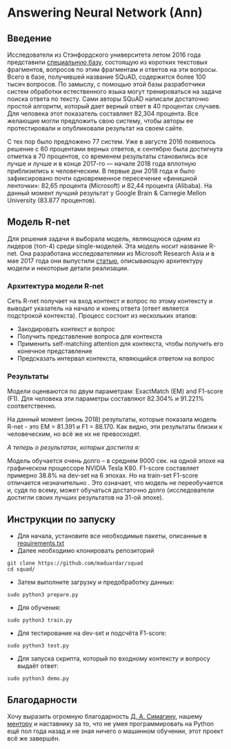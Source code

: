 # Answering Neural Network (Ann)
## Введение
Исследователи из Стэнфордского университета летом 2016 года представили [специальную базу](https://rajpurkar.github.io/SQuAD-explorer/), состоящую из коротких текстовых фрагментов, вопросов по этим фрагментам и ответов на эти вопросы. Всего в базе, получившей название SQuAD, содержится более 100 тысяч вопросов. По замыслу, с помощью этой базы разработчики систем обработки естественного языка могут тренироваться на задаче поиска ответа по тексту.
Сами авторы SQuAD написали достаточно простой алгоритм, который дает верный ответ в 40 процентах случаев. Для человека этот показатель составляет 82,304 процента. Все желающие могли предложить свою систему, чтобы авторы ее протестировали и опубликовали результат на своем сайте.

С тех пор было предложено 77 систем. Уже в августе 2016 появилось решение с 60 процентами верных ответов, к сентябрю была достигнута отметка в 70 процентов, со временем результаты становились все лучше и лучше и в конце 2017-го — начале 2018 года вплотную приблизились к человеческим. В первые дни 2018 года и было зафиксировано почти одновременное пересечение «финишной ленточки»: 82,65 процента (Microsoft) и 82,44 процента (Alibaba). На данный момент лучший результат у Google Brain & Carnegie Mellon University (83.877 процентов).

## Модель R-net
Для решения задачи я выборала модель, являющуюся одним из лидеров (топ-4) среди single-моделей. Эта модель носит название R-net. Она разработана исследователями из Microsoft Research Asia и в мае 2017 года они выпустили [статью](https://www.microsoft.com/en-us/research/wp-content/uploads/2017/05/r-net.pdf), описывающую архитектуру модели и некоторые детали реализации.

### Архитектура модели R-net
Сеть R-net получает на вход контекст и вопрос по этому контексту и выводит указатель на начало и конец ответа (ответ является подстрокой контекста). Процесс состоит из нескольких этапов:
* Закодировать контекст и вопрос
* Получить представление вопроса для контекста
* Применить self-matching attention для контекста, чтобы получить его конечное представление
* Предсказать интервал контекста, ялвяющийся ответом на вопрос

 ### Результаты
 Модели оценваются по двум параметрам: ExactMatch (EM) and F1-score (F1). Для человека эти параметры составляют	82.304% и 91.221% соответственно. 
 
 На данный момент (июнь 2018) результаты, которые показала модель R-net - это EM = 81.391 и F1 = 88.170. Как видно, эти результаты близки к человеческим, но всё же их не превосходят.
 
 *А теперь о результатах, которых достигла я:*

Модель обучается очень долго – в среднем 9000 сек. на одной эпохе на графическом процессоре NVIDIA Tesla K80. F1-score составляет примерно 38.8% на dev-set на 6 эпохах. Но на train-set F1-score отличается незначительно . Это означает, что модель не переобучается и, судя по всему, может обучаться достаточно долго (исследователи достигли своих лучших результатов на 31-ой эпохе).

## Инструкции по запуску
* Для начала, установите все необходимые пакеты, описанные в [requirements.txt]()
* Далее необходимо клонировать репозиторий 
```
git clone https://github.com/maduardar/squad
cd squad/
```
* Затем выполните загрузку и предобработку данных:
``` 
sudo python3 prepare.py
```
* Для обучения: 
```
sudo python3 train.py
```
* Для тестирование на dev-set и подсчёта F1-score:
```
sudo python3 test.py
```
* Для запуска скрипта, который по входному контексту и вопросу выдаёт ответ:
```
sudo python3 demo.py
```
## Благодарности
Хочу выразить огромную благодарность [Д. А.](https://github.com/dasimagin)[ Симагину](https://stackoverflow.com/), нашему [ментору](https://github.com/maduardar/G2P/blob/master/plm.jpg) и наставнику за то, что не умея программировать на Python  ещё пол года назад и не зная ничего о машинном обучении, этот проект всё же завершён. 
